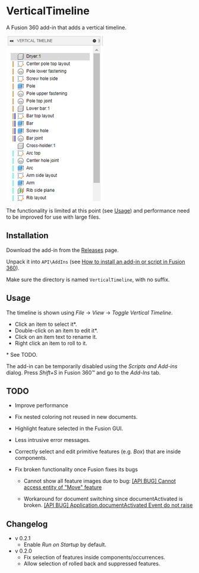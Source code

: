 # VerticalTimeline

A Fusion 360 add-in that adds a vertical timeline.

![](screenshot.png)

The functionality is limited at this point  (see [Usage](#usage)) and performance need to be improved for use with large files.

## Installation

Download the add-in from the [Releases](https://github.com/thomasa88/VerticalTimeline/releases) page.

Unpack it into `API\AddIns` (see [How to install an add-in or script in Fusion 360](https://knowledge.autodesk.com/support/fusion-360/troubleshooting/caas/sfdcarticles/sfdcarticles/How-to-install-an-ADD-IN-and-Script-in-Fusion-360.html)).

Make sure the directory is named `VerticalTimeline`, with no suffix.

## Usage

The timeline is shown using *File* -> *View* -> *Toggle Vertical Timeline*.

* Click an item to select it*.
* Double-click on an item to edit it*.
* Click on an item text to rename it.
* Right click an item to roll to it.

 \* See TODO.

The add-in can be temporarily disabled using the *Scripts and Add-ins* dialog. Press *Shift+S* in Fusion 360™ and go to the *Add-Ins* tab.

## TODO

* Improve performance

* Fix nested coloring not reused in new documents.

* Highlight feature selected in the Fusion GUI.

* Less intrusive error messages.

* Correctly select and edit primitive features (e.g. *Box*) that are inside components.

* Fix broken functionality once Fusion fixes its bugs

  * Cannot show all feature images due to bug: [[API BUG] Cannot access entity of "Move" feature](https://forums.autodesk.com/t5/fusion-360-api-and-scripts/api-bug-cannot-access-entity-of-quot-move-quot-feature/m-p/9651921)

  * Workaround for document switching since documentActivated is broken. [[API BUG] Application.documentActivated Event do not raise](https://forums.autodesk.com/t5/fusion-360-api-and-scripts/api-bug-application-documentactivated-event-do-not-raise/m-p/9020750)

## Changelog

* v 0.2.1
  * Enable *Run on Startup* by default.
* v 0.2.0
  * Fix selection of features inside components/occurrences.
  * Allow selection of rolled back and suppressed features.
